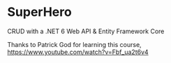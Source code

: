 # SuperHero
CRUD with a .NET 6 Web API &amp; Entity Framework Core

Thanks to Patrick God for learning this course, https://www.youtube.com/watch?v=Fbf_ua2t6v4
